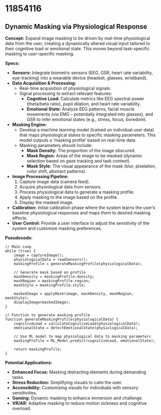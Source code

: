 # 11854116

## Dynamic Masking via Physiological Response

**Concept:** Expand image masking to be driven by real-time physiological data from the user, creating a dynamically altered visual input tailored to their cognitive load or emotional state. This moves beyond task-specific masking to *user*-specific masking.

**Specs:**

*   **Sensors:** Integrate biometric sensors (EEG, GSR, heart rate variability, eye-tracking) into a wearable device (headset, glasses, wristband).
*   **Data Acquisition & Processing:**
    *   Real-time acquisition of physiological signals.
    *   Signal processing to extract relevant features:
        *   **Cognitive Load:**  Calculate metrics like EEG spectral power (theta/beta ratio), pupil dilation, and heart rate variability.
        *   **Emotional State:**  Analyze EEG patterns, facial muscle movements (via EMG – potentially integrated into glasses), and GSR to infer emotional states (e.g., stress, focus, boredom).
*   **Masking Engine:**
    *   Develop a machine learning model (trained on individual user data) that maps physiological states to specific masking parameters. This model outputs a ‘masking profile’ based on real-time data.
    *   Masking parameters should include:
        *   **Mask Density:** The proportion of the image obscured.
        *   **Mask Region:**  Areas of the image to be masked (dynamic selection based on gaze tracking and task context).
        *   **Mask Style:**  The visual appearance of the mask (blur, pixelation, color shift, abstract patterns).
*   **Image Processing Pipeline:**
    1.  Capture image data (camera feed).
    2.  Acquire physiological data from sensors.
    3.  Process physiological data to generate a masking profile.
    4.  Apply masking to the image based on the profile.
    5.  Display the masked image.
*   **Calibration:**  Initial calibration phase where the system learns the user’s baseline physiological responses and maps them to desired masking effects.
*   **User Control:** Provide a user interface to adjust the sensitivity of the system and customize masking preferences.

**Pseudocode:**

```
// Main Loop
while (true) {
    image = captureImage();
    physiologicalData = readSensors();
    maskingProfile = generateMaskingProfile(physiologicalData);

    // Generate mask based on profile
    maskDensity = maskingProfile.density;
    maskRegion = maskingProfile.region;
    maskStyle = maskingProfile.style;

    maskedImage = applyMask(image, maskDensity, maskRegion, maskStyle);
    displayImage(maskedImage);
}

// Function to generate masking profile
function generateMaskingProfile(physiologicalData) {
    cognitiveLoad = calculateCognitiveLoad(physiologicalData);
    emotionalState = detectEmotionalState(physiologicalData);

    // Use ML model to map physiological data to masking parameters
    maskingProfile = ML_Model.predict(cognitiveLoad, emotionalState);

    return maskingProfile;
}
```

**Potential Applications:**

*   **Enhanced Focus:** Masking distracting elements during demanding tasks.
*   **Stress Reduction:** Simplifying visuals to calm the user.
*   **Accessibility:**  Customizing visuals for individuals with sensory sensitivities.
*   **Gaming:** Dynamic masking to enhance immersion and challenge.
*   **VR/AR:** Adaptive masking to reduce motion sickness and cognitive overload.